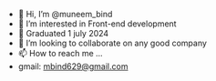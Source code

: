 - 👋 Hi, I’m @muneem_bind
- 👀 I’m interested in Front-end development
- 🌱 Graduated 1 july 2024
- 💞️ I’m looking to collaborate on any good company
- 📫 How to reach me ...
- gmail: mbind629@gmail.com

<!---
mbind629/mbind629 is a ✨ special ✨ repository because its `README.md` (this file) appears on your GitHub profile.
You can click the Preview link to take a look at your changes.
--->
